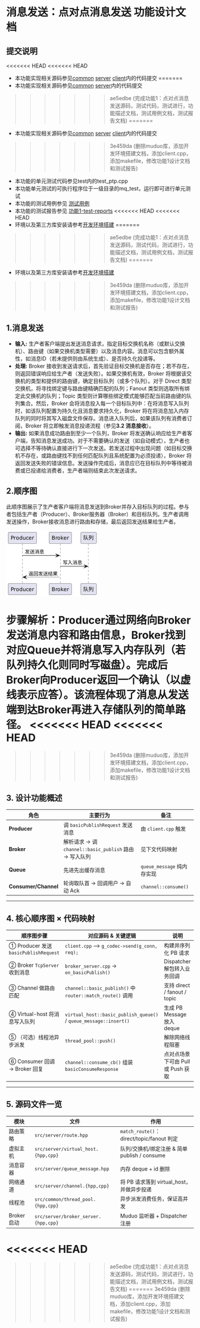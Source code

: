 # 消息发送：点对点消息发送 功能设计文档

## 提交说明

<<<<<<< HEAD
<<<<<<< HEAD
- 本功能实现相关源码参见[common](../src/common/) [server](../src/server/) [client](../src/client/)内的代码提交
=======
- 本功能实现相关源码参见[common](../src/common/) [server](../src/server/)内的代码提交
>>>>>>> ae5edbe (完成功能1：点对点消息发送源码，测试代码，测试进行，功能描述文档，测试用例文档，测试报告文档)
=======
- 本功能实现相关源码参见[common](../src/common/) [server](../src/server/) [client](../src/client/)内的代码提交
>>>>>>> 3e459da (删除muduo库，添加开发环境搭建文档，添加client.cpp，添加makefile，修改功能1设计文档和测试报告)
- 本功能的单元测试代码参见test内的test_ptp.cpp
- 本功能单元测试的可执行程序位于一级目录的mq_test，运行即可进行单元测试
- 本功能的测试用例参见 [测试用例](test-cases.md)
- 本功能的测试报告参见 [功能1-test-reports](功能1-test-reports.md)
<<<<<<< HEAD
<<<<<<< HEAD
- 环境以及第三方库安装请参考[开发环境搭建](development-setup.md)
=======
>>>>>>> ae5edbe (完成功能1：点对点消息发送源码，测试代码，测试进行，功能描述文档，测试用例文档，测试报告文档)
=======
- 环境以及第三方库安装请参考[开发环境搭建](development-setup.md)
>>>>>>> 3e459da (删除muduo库，添加开发环境搭建文档，添加client.cpp，添加makefile，修改功能1设计文档和测试报告)


## 1.消息发送

* **输入:** 生产者客户端提出发送消息请求，指定目标交换机名称（或默认交换机）、路由键（如果交换机类型需要）以及消息内容。消息可以包含额外属性，如消息ID（若未提供则由系统生成）、是否持久化投递等。
* **处理:** Broker 接收到发送请求后，首先验证目标交换机是否存在；若不存在，则返回错误响应给生产者（发送失败）。如果交换机有效，Broker 将根据该交换机的类型和提供的路由键，确定目标队列（或多个队列）。对于 Direct 类型交换机，将寻找绑定键与路由键精确匹配的队列；Fanout 类型则选取所有绑定此交换机的队列；Topic 类型则计算哪些绑定模式能够匹配当前路由键的队列集合。然后，Broker 会将消息投入每一个目标队列中：在将消息写入队列时，如该队列配置为持久化且消息要求持久化，Broker 将在将消息加入内存队列的同时将其写入磁盘文件保存。消息进入队列后，如果该队列有消费者订阅，Broker 将立即触发消息投递流程（参见**3.2 消息接收**）。
* **输出:** 如果消息成功路由到至少一个队列，Broker 将发送确认响应给生产者客户端，告知消息发送成功。对于不需要确认的发送（如自动模式），生产者也可选择不等待确认直接进行下一次发送。若发送过程中出现问题（如目标交换机不存在，或路由键找不到任何匹配队列且系统配置为必须投递），Broker 将返回发送失败的错误信息。发送操作完成后，消息应已在目标队列中等待被消费或已投递给消费者，生产者端则结束此次发送请求。


## 2.顺序图
此顺序图展示了生产者客户端将消息发送到Broker并存入目标队列的过程。参与者包括生产者（Producer）、Broker服务器（Broker）和目标队列。生产者调用发送操作，Broker接收消息进行路由和存储，最后返回发送结果给生产者。

![alt text](pic/image-2.png)

步骤解析：Producer通过网络向Broker发送消息内容和路由信息，Broker找到对应Queue并将消息写入内存队列（若队列持久化则同时写磁盘）。完成后Broker向Producer返回一个确认（以虚线表示应答）。该流程体现了消息从发送端到达Broker再进入存储队列的简单路径。
<<<<<<< HEAD
<<<<<<< HEAD
=======
>>>>>>> 3e459da (删除muduo库，添加开发环境搭建文档，添加client.cpp，添加makefile，修改功能1设计文档和测试报告)




## 3. 设计功能概述

| 角色                   | 主要行为                                        | 备注                    |
| -------------------- | ------------------------------------------- | --------------------- |
| **Producer**         | 调 `basicPublishRequest` 发送消息                | 由 `client.cpp` 触发     |
| **Broker**           | 解析请求 → 调 `channel::basic_publish` 路由 → 写入队列 | 见下文代码映射               |
| **Queue**            | 先进先出缓存消息                                    | `queue_message` 纯内存实现 |
| **Consumer/Channel** | 轮询取队首 → 回调用户 → 自动 Ack                       | `channel::consume()`  |

---

## 4. 核心顺序图 × 代码映射

| 顺序图步骤                               | 对应源码 & 关键逻辑                                                       | 说明                         |
| ----------------------------------- | ----------------------------------------------------------------- | -------------------------- |
| ① Producer 发送 `basicPublishRequest` | `client.cpp` ⟶ `g_codec->send(g_conn, req);`                               | 构建并序列化 PB 请求               |
| ② Broker `TcpServer` 收到消息           | `broker_server.cpp` → `on_basicPublish()`                         | Dispatcher 解包转入业务回调        |
| ③ Channel 做路由匹配                     | `channel::basic_publish()` 中 `router::match_route()` 调用           | 支持 direct / fanout / topic |
| ④ Virtual-host 将消息写入队列              | `virtual_host::basic_publish_queue()` / `queue_message::insert()` | 生成 PB Message 放入 deque     |
| ⑤ （可选）线程池异步派发                       | `thread_pool::push()`                                             | 解除网络线程阻塞                   |
| ⑥ Consumer 回调 → Broker 回复           | `channel::consume_cb()` 组装 `basicConsumeResponse`                 | 点对点场景下可由 Pull 或 Push 获取    |

---

## 5. 源码文件一览

| 模块        | 文件                                   | 作用                                     |
| --------- | ------------------------------------ | -------------------------------------- |
| 路由策略      | `src/server/route.hpp`               | `match_route()`：direct/topic/fanout 判定 |
| 虚拟主机      | `src/server/virtual_host.{hpp,cpp}`  | 队列/交换机/绑定注册 & 简单 publish / consume     |
| 消息容器      | `src/server/queue_message.hpp`       | 内存 deque + id 删除                       |
| 网络通道      | `src/server/channel.{hpp,cpp}`       | 将 PB 请求落到 virtual\_host，并做异步投递         |
| 线程池       | `src/common/thread_pool.{hpp,cpp}`   | 异步派发消费任务，保证高并发                         |
| Broker 启动 | `src/server/broker_server.{hpp,cpp}` | Muduo 监听器 + Dispatcher 注册              |




<<<<<<< HEAD
=======
>>>>>>> ae5edbe (完成功能1：点对点消息发送源码，测试代码，测试进行，功能描述文档，测试用例文档，测试报告文档)
=======
>>>>>>> 3e459da (删除muduo库，添加开发环境搭建文档，添加client.cpp，添加makefile，修改功能1设计文档和测试报告)
